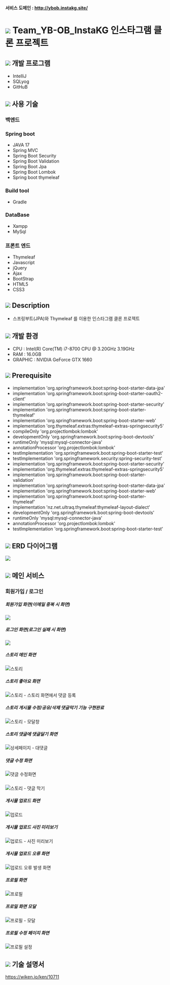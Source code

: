#### 서비스 도메인 : http://ybob.instakg.site/
# ![](https://media.discordapp.net/attachments/986886165049262091/1024883450727112744/40x40.png) Team_YB-OB_InstaKG 인스타그램 클론 프로젝트
## ![](https://media.discordapp.net/attachments/986886165049262091/1024883450727112744/40x40.png) 개발 프로그램
* IntelliJ
* SQLyog
* GitHuB
## ![](https://media.discordapp.net/attachments/986886165049262091/1024883450727112744/40x40.png) 사용 기술

### 백엔드

### Spring boot

* JAVA 17
* Spring MVC
* Spring Boot Security
* Spring Boot Validation
* Spring Boot Jpa
* Spring Boot Lombok
* Spring boot thymeleaf

### Build tool

* Gradle

### DataBase

* Xampp
* MySql

### 프론트 엔드

* Thymeleaf
* Javascript
* jQuery
* Ajax
* BootStrap
* HTML5
* CSS3

## ![](https://media.discordapp.net/attachments/986886165049262091/1024883450727112744/40x40.png) Description
* 스프링부트(JPA)와 Thymeleaf 를 이용한 인스타그램 클론 프로젝트

## ![](https://media.discordapp.net/attachments/986886165049262091/1024883450727112744/40x40.png) 개발 환경
* CPU : Intel(R) Core(TM) i7-8700 CPU @ 3.20GHz 3.19GHz
* RAM : 16.0GB
* GRAPHIC : NVIDIA GeForce GTX 1660

## ![](https://media.discordapp.net/attachments/986886165049262091/1024883450727112744/40x40.png) Prerequisite

* implementation 'org.springframework.boot:spring-boot-starter-data-jpa'
*	implementation 'org.springframework.boot:spring-boot-starter-oauth2-client'
*	implementation 'org.springframework.boot:spring-boot-starter-security'
*	implementation 'org.springframework.boot:spring-boot-starter-thymeleaf'
*	implementation 'org.springframework.boot:spring-boot-starter-web'
*	implementation 'org.thymeleaf.extras:thymeleaf-extras-springsecurity5'
*	compileOnly 'org.projectlombok:lombok'
*	developmentOnly 'org.springframework.boot:spring-boot-devtools'
*	runtimeOnly 'mysql:mysql-connector-java'
*	annotationProcessor 'org.projectlombok:lombok'
*	testImplementation 'org.springframework.boot:spring-boot-starter-test'
*	testImplementation 'org.springframework.security:spring-security-test'
*	implementation 'org.springframework.boot:spring-boot-starter-security'
*	implementation 'org.thymeleaf.extras:thymeleaf-extras-springsecurity5'
*	implementation 'org.springframework.boot:spring-boot-starter-validation'
*	implementation 'org.springframework.boot:spring-boot-starter-data-jpa'
*	implementation 'org.springframework.boot:spring-boot-starter-web'
*	implementation 'org.springframework.boot:spring-boot-starter-thymeleaf'
*	implementation 'nz.net.ultraq.thymeleaf:thymeleaf-layout-dialect'
*	developmentOnly 'org.springframework.boot:spring-boot-devtools'
*	runtimeOnly 'mysql:mysql-connector-java'
*	annotationProcessor 'org.projectlombok:lombok'
*	testImplementation 'org.springframework.boot:spring-boot-starter-test'

## ![](https://media.discordapp.net/attachments/986886165049262091/1024883450727112744/40x40.png) ERD 다이어그램

![](https://media.discordapp.net/attachments/993375184193077272/1024901054166478898/unknown.png?width=904&height=630)

## ![](https://media.discordapp.net/attachments/986886165049262091/1024883450727112744/40x40.png) 메인 서비스

### 회원가입 / 로그인

##### 회원가입 화면(이메일 중복 시 화면)
![](https://media.discordapp.net/attachments/1021608475320651849/1024889526201630770/614eb2a0f86a6fd9.PNG?width=588&height=629)

##### 로그인 화면(로그인 실패 시 화면)
![](https://media.discordapp.net/attachments/1021608475320651849/1024889510158409809/10ae33da93b4d300.PNG?width=561&height=603)

##### 스토리 메인 화면
![스토리](https://user-images.githubusercontent.com/99649645/193164344-1e891999-043f-4dfd-90f8-d5715ac61694.JPG)

##### 스토리 좋아요 화면
![스토리 - 스토리 화면에서 댓글 등록](https://user-images.githubusercontent.com/99649645/193164499-655b83bc-371b-4aeb-9ce5-e40f1f602a74.JPG)

##### 스토리 게시물 수정/공유/삭제 댓글막기 기능 구현완료
![스토리 - 모달창](https://user-images.githubusercontent.com/99649645/193164534-c70b52de-2865-487d-a7d5-7cbe2c7db5b8.JPG)

##### 스토리 댓글에 댓글달기 화면
![상세페이지 - 대댓글](https://user-images.githubusercontent.com/99649645/193164682-0f4373eb-c2b9-4442-b439-19876db259fe.JPG)

##### 댓글 수정 화면
![댓글 수정화면](https://user-images.githubusercontent.com/99649645/194207445-9cd7ccc3-5ad8-425e-bde0-bf6957222f3f.JPG)

##### 
![스토리 - 댓글 막기](https://user-images.githubusercontent.com/99649645/194208166-cce71701-1827-45bf-8abb-6990a99804e0.JPG)

##### 게시물 업로드 화면
![업로드](https://user-images.githubusercontent.com/99649645/194207370-8b9a5f23-cd4a-431e-8982-55c56a06bdc7.JPG)

##### 게시물 업로드 사진 미리보기
![업로드 - 사진 미리보기](https://user-images.githubusercontent.com/99649645/194207055-c6b01f81-e739-47cb-9994-5f48f6647ea5.JPG)

##### 게시물 업로드 오류 화면
![업로드 오류 발생 화면](https://user-images.githubusercontent.com/99649645/194207103-ebd49d86-5888-4487-b43e-291d77eeb5e9.JPG)

##### 프로필 화면
![프로필](https://user-images.githubusercontent.com/99649645/193164624-226341a8-902a-48e9-be69-23047ddf3822.JPG)

##### 프로밀 화면 모달
![프로필 - 모달](https://user-images.githubusercontent.com/99649645/194207248-25e03075-cc43-472d-af2d-249df197ddb7.JPG)

##### 프로필 수정 페이지 화면
![프로필 설정](https://user-images.githubusercontent.com/99649645/193164727-13491bf9-8000-47ea-a0c7-859519b57142.JPG)

## ![](https://media.discordapp.net/attachments/986886165049262091/1024883450727112744/40x40.png) 기술 설명서
https://wiken.io/ken/10711


